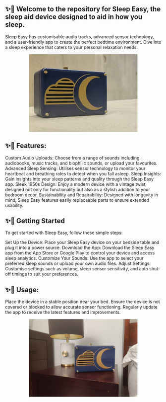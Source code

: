 
## ✨🌙 Welcome to the repository for Sleep Easy, the sleep aid device designed to aid in how you sleep.

Sleep Easy has customisable audio tracks, advanced sensor technology, and a user-friendly app to create the perfect bedtime environment. Dive into a sleep experience that caters to your personal relaxation needs.

<div align="center">
    <img src="/assets/SleepEasy1.jpg" width="350" height="250" alt="The final prototypet">
</div>

## ✨🌙 Features:

Custom Audio Uploads: Choose from a range of sounds including audiobooks, music tracks, and biophilic sounds, or upload your favourites.
    Advanced Sleep Sensing: Utilises sensor technology to monitor your heartbeat and breathing rates to detect when you fall asleep.
    Sleep Insights: Gain insights into your sleep patterns and quality through the Sleep Easy app.
    Sleek 1950s Design: Enjoy a modern device with a vintage twist, designed not only for functionality but also as a stylish addition to your bedroom decor.
    Sustainability and Repairability: Designed with longevity in mind, Sleep Easy features easily replaceable parts to ensure extended usability.

    

## ✨🌙 Getting Started

To get started with Sleep Easy, follow these simple steps:

Set Up the Device: Place your Sleep Easy device on your bedside table and plug it into a power source.
    Download the App: Download the Sleep Easy app from the App Store or Google Play to control your device and access sleep analytics.
    Customize Your Sounds: Use the app to select your preferred sleep sounds or upload your own audio files.
    Adjust Settings: Customise settings such as volume, sleep sensor sensitivity, and auto shut-off timings to suit your preferences.

    

## ✨🌙 Usage:

Place the device in a stable position near your bed.
    Ensure the device is not covered or blocked to allow accurate sensor functioning.
    Regularly update the app to receive the latest features and improvements.

<div align="center">
    <img src="/assets/SleepEasy2.jpg" width="350" height="250" alt="The final prototypet">
</div>

    
